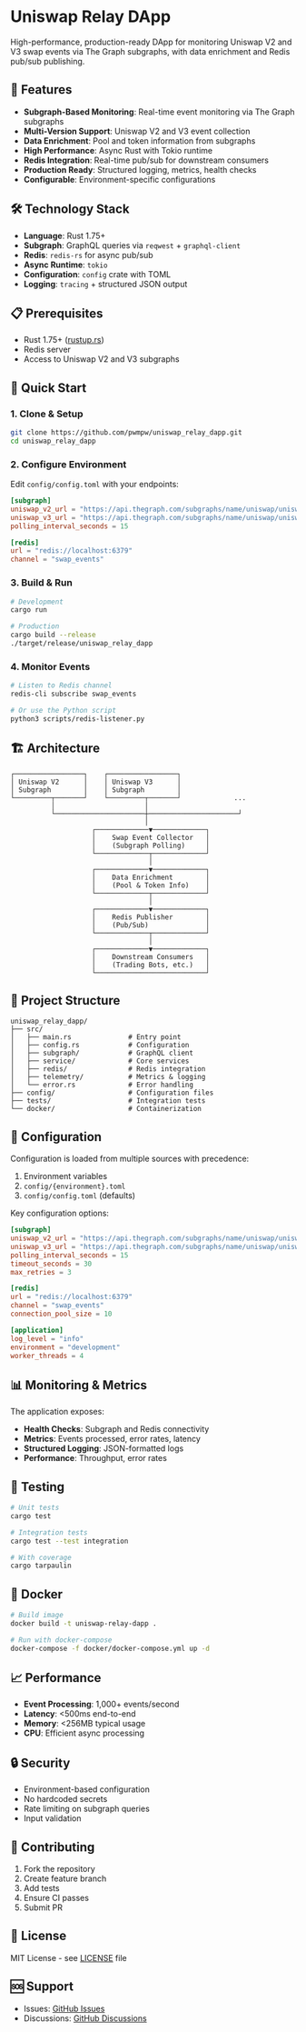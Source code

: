 # Uniswap Relay DApp

High-performance, production-ready DApp for monitoring Uniswap V2 and V3 swap events via The Graph subgraphs, with data enrichment and Redis pub/sub publishing.

## 🚀 Features

- **Subgraph-Based Monitoring**: Real-time event monitoring via The Graph subgraphs
- **Multi-Version Support**: Uniswap V2 and V3 event collection
- **Data Enrichment**: Pool and token information from subgraphs
- **High Performance**: Async Rust with Tokio runtime
- **Redis Integration**: Real-time pub/sub for downstream consumers
- **Production Ready**: Structured logging, metrics, health checks
- **Configurable**: Environment-specific configurations

## 🛠️ Technology Stack

- **Language**: Rust 1.75+
- **Subgraph**: GraphQL queries via `reqwest` + `graphql-client`
- **Redis**: `redis-rs` for async pub/sub
- **Async Runtime**: `tokio`
- **Configuration**: `config` crate with TOML
- **Logging**: `tracing` + structured JSON output

## 📋 Prerequisites

- Rust 1.75+ ([rustup.rs](https://rustup.rs/))
- Redis server
- Access to Uniswap V2 and V3 subgraphs

## 🚀 Quick Start

### 1. Clone & Setup

```bash
git clone https://github.com/pwmpw/uniswap_relay_dapp.git
cd uniswap_relay_dapp
```

### 2. Configure Environment

Edit `config/config.toml` with your endpoints:

```toml
[subgraph]
uniswap_v2_url = "https://api.thegraph.com/subgraphs/name/uniswap/uniswap-v2"
uniswap_v3_url = "https://api.thegraph.com/subgraphs/name/uniswap/uniswap-v3"
polling_interval_seconds = 15

[redis]
url = "redis://localhost:6379"
channel = "swap_events"
```

### 3. Build & Run

```bash
# Development
cargo run

# Production
cargo build --release
./target/release/uniswap_relay_dapp
```

### 4. Monitor Events

```bash
# Listen to Redis channel
redis-cli subscribe swap_events

# Or use the Python script
python3 scripts/redis-listener.py
```

## 🏗️ Architecture

```
┌─────────────────┐    ┌─────────────────┐
│ Uniswap V2      │    │ Uniswap V3      │
│ Subgraph        │    │ Subgraph        │
└─────────┬───────┘    └─────────┬───────┘             ...
          │                      │
          └──────────────────────┼──────────────────────┘
                                 │
                    ┌─────────────▼─────────────┐
                    │    Swap Event Collector   │
                    │    (Subgraph Polling)     │
                    └─────────────┬─────────────┘
                                  │
                    ┌─────────────▼─────────────┐
                    │    Data Enrichment        │
                    │    (Pool & Token Info)    │
                    └─────────────┬─────────────┘
                                  │
                    ┌─────────────▼─────────────┐
                    │    Redis Publisher        │
                    │    (Pub/Sub)              │
                    └─────────────┬─────────────┘
                                  │
                    ┌─────────────▼─────────────┐
                    │    Downstream Consumers   │
                    │    (Trading Bots, etc.)   │
                    └───────────────────────────┘
```

## 📁 Project Structure

```
uniswap_relay_dapp/
├── src/
│   ├── main.rs              # Entry point
│   ├── config.rs            # Configuration
│   ├── subgraph/            # GraphQL client
│   ├── service/             # Core services
│   ├── redis/               # Redis integration
│   ├── telemetry/           # Metrics & logging
│   └── error.rs             # Error handling
├── config/                  # Configuration files
├── tests/                   # Integration tests
└── docker/                  # Containerization
```

## 🔧 Configuration

Configuration is loaded from multiple sources with precedence:

1. Environment variables
2. `config/{environment}.toml`
3. `config/config.toml` (defaults)

Key configuration options:

```toml
[subgraph]
uniswap_v2_url = "https://api.thegraph.com/subgraphs/name/uniswap/uniswap-v2"
uniswap_v3_url = "https://api.thegraph.com/subgraphs/name/uniswap/uniswap-v3"
polling_interval_seconds = 15
timeout_seconds = 30
max_retries = 3

[redis]
url = "redis://localhost:6379"
channel = "swap_events"
connection_pool_size = 10

[application]
log_level = "info"
environment = "development"
worker_threads = 4
```

## 📊 Monitoring & Metrics

The application exposes:

- **Health Checks**: Subgraph and Redis connectivity
- **Metrics**: Events processed, error rates, latency
- **Structured Logging**: JSON-formatted logs
- **Performance**: Throughput, error rates

## 🧪 Testing

```bash
# Unit tests
cargo test

# Integration tests
cargo test --test integration

# With coverage
cargo tarpaulin
```

## 🐳 Docker

```bash
# Build image
docker build -t uniswap-relay-dapp .

# Run with docker-compose
docker-compose -f docker/docker-compose.yml up -d
```

## 📈 Performance

- **Event Processing**: 1,000+ events/second
- **Latency**: <500ms end-to-end
- **Memory**: <256MB typical usage
- **CPU**: Efficient async processing

## 🔒 Security

- Environment-based configuration
- No hardcoded secrets
- Rate limiting on subgraph queries
- Input validation

## 🤝 Contributing

1. Fork the repository
2. Create feature branch
3. Add tests
4. Ensure CI passes
5. Submit PR

## 📄 License

MIT License - see [LICENSE](LICENSE) file

## 🆘 Support

- Issues: [GitHub Issues](https://github.com/pwmpw/uniswap_relay_dapp/issues)
- Discussions: [GitHub Discussions](https://github.com/pwmpw/uniswap_relay_dapp/discussions) 